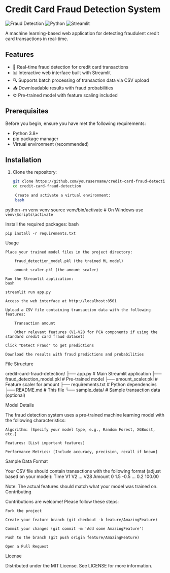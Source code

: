 # Credit Card Fraud Detection System

![Fraud Detection](https://img.shields.io/badge/Type-Machine%20Learning-blue)
![Python](https://img.shields.io/badge/Python-3.8%2B-brightgreen)
![Streamlit](https://img.shields.io/badge/Framework-Streamlit-red)

A machine learning-based web application for detecting fraudulent credit card transactions in real-time.

## Features

- 🚀 Real-time fraud detection for credit card transactions
- 📊 Interactive web interface built with Streamlit
- 🔍 Supports batch processing of transaction data via CSV upload
- 📥 Downloadable results with fraud probabilities
- ⚙️ Pre-trained model with feature scaling included

## Prerequisites

Before you begin, ensure you have met the following requirements:

- Python 3.8+
- pip package manager
- Virtual environment (recommended)

## Installation

1. Clone the repository:
   ```bash
   git clone https://github.com/yourusername/credit-card-fraud-detection.git
   cd credit-card-fraud-detection

    Create and activate a virtual environment:
    bash

python -m venv venv
source venv/bin/activate  # On Windows use `venv\Scripts\activate`

Install the required packages:
bash

    pip install -r requirements.txt

Usage

    Place your trained model files in the project directory:

        fraud_detection_model.pkl (the trained ML model)

        amount_scaler.pkl (the amount scaler)

    Run the Streamlit application:
    bash

    streamlit run app.py

    Access the web interface at http://localhost:8501

    Upload a CSV file containing transaction data with the following features:

        Transaction amount

        Other relevant features (V1-V28 for PCA components if using the standard credit card fraud dataset)

    Click "Detect Fraud" to get predictions

    Download the results with fraud predictions and probabilities

File Structure

credit-card-fraud-detection/
├── app.py                # Main Streamlit application
├── fraud_detection_model.pkl  # Pre-trained model
├── amount_scaler.pkl     # Feature scaler for amount
├── requirements.txt      # Python dependencies
├── README.md             # This file
└── sample_data/          # Sample transaction data (optional)

Model Details

The fraud detection system uses a pre-trained machine learning model with the following characteristics:

    Algorithm: [Specify your model type, e.g., Random Forest, XGBoost, etc.]

    Features: [List important features]

    Performance Metrics: [Include accuracy, precision, recall if known]

Sample Data Format

Your CSV file should contain transactions with the following format (adjust based on your model):
Time	V1	V2	...	V28	Amount
0	1.5	-0.5	...	0.2	100.00

Note: The actual features should match what your model was trained on.
Contributing

Contributions are welcome! Please follow these steps:

    Fork the project

    Create your feature branch (git checkout -b feature/AmazingFeature)

    Commit your changes (git commit -m 'Add some AmazingFeature')

    Push to the branch (git push origin feature/AmazingFeature)

    Open a Pull Request

License

Distributed under the MIT License. See LICENSE for more information.
